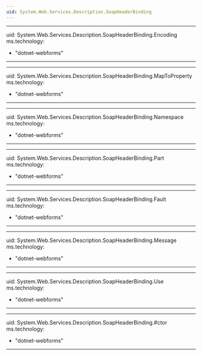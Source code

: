 ```yaml
---
uid: System.Web.Services.Description.SoapHeaderBinding
---
```


---
uid: System.Web.Services.Description.SoapHeaderBinding.Encoding
ms.technology: 
  - "dotnet-webforms"
---

---
uid: System.Web.Services.Description.SoapHeaderBinding.MapToProperty
ms.technology: 
  - "dotnet-webforms"
---

---
uid: System.Web.Services.Description.SoapHeaderBinding.Namespace
ms.technology: 
  - "dotnet-webforms"
---

---
uid: System.Web.Services.Description.SoapHeaderBinding.Part
ms.technology: 
  - "dotnet-webforms"
---

---
uid: System.Web.Services.Description.SoapHeaderBinding.Fault
ms.technology: 
  - "dotnet-webforms"
---

---
uid: System.Web.Services.Description.SoapHeaderBinding.Message
ms.technology: 
  - "dotnet-webforms"
---

---
uid: System.Web.Services.Description.SoapHeaderBinding.Use
ms.technology: 
  - "dotnet-webforms"
---

---
uid: System.Web.Services.Description.SoapHeaderBinding.#ctor
ms.technology: 
  - "dotnet-webforms"
---

